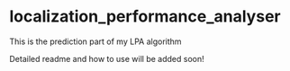 # localization_performance_analyser
This is the prediction part of my LPA algorithm

Detailed readme and how to use will be added soon!

